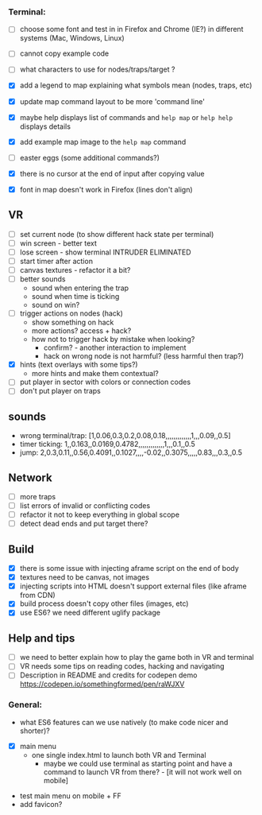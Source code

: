 ### Terminal:
- [ ] choose some font and test in in Firefox and Chrome (IE?) in different systems (Mac, Windows, Linux)
- [ ] cannot copy example code
- [ ] what characters to use for nodes/traps/target ?
- [x] add a legend to map explaining what symbols mean (nodes, traps, etc)
- [x] update map command layout to be more 'command line'
- [x] maybe help displays list of commands and `help map` or `help help` displays details
- [x] add example map image to the `help map` command
- [ ] easter eggs (some additional commands?)

- [x] there is no cursor at the end of input after copying value
- [x] font in map doesn't work in Firefox (lines don't align)

## VR

- [ ] set current node (to show different hack state per terminal)
- [ ] win screen - better text
- [ ] lose screen - show terminal INTRUDER ELIMINATED
- [ ] start timer after action
- [ ] canvas textures - refactor it a bit?
- [ ] better sounds
  - sound when entering the trap
  - sound when time is ticking
  - sound on win?
- [ ] trigger actions on nodes (hack)
  - show something on hack
  - more actions? access + hack?
  - how not to trigger hack by mistake when looking?
    - confirm? - another interaction to implement
    - hack on wrong node is not harmful? (less harmful then trap?)
- [x] hints (text overlays with some tips?)
  - more hints and make them contextual?
- [ ] put player in sector with colors or connection codes
- [ ] don't put player on traps

## sounds
- wrong terminal/trap: [1,0.06,0.3,0.2,0.08,0.18,,,,,,,,,,,,,1,,,0.09,,0.5]
- timer ticking: 1,,0.163,,0.0169,0.4782,,,,,,,,,,,,,1,,,0.1,,0.5
- jump: 2,0.3,0.11,,0.56,0.4091,,0.1027,,,,-0.02,,0.3075,,,,,0.83,,,0.3,,0.5

## Network

- [ ] more traps
- [ ] list errors of invalid or conflicting codes
- [ ] refactor it not to keep everything in global scope
- [ ] detect dead ends and put target there?

## Build

- [x] there is some issue with injecting aframe script on the end of body
- [x] textures need to be canvas, not images
- [x] injecting scripts into HTML doesn't support external files (like aframe from CDN)
- [x] build process doesn't copy other files (images, etc)
- [x] use ES6? we need different uglify package

## Help and tips

- [ ] we need to better explain how to play the game both in VR and terminal
- [ ] VR needs some tips on reading codes, hacking and navigating
- [ ] Description in README and credits for codepen demo https://codepen.io/somethingformed/pen/raWJXV

### General:
- what ES6 features can we use natively (to make code nicer and shorter)?
- [x] main menu
  - one single index.html to launch both VR and Terminal
    - maybe we could use terminal as starting point and have a command to launch VR from there? - [it will not work well on mobile]
- test main menu on mobile + FF
- add favicon?
